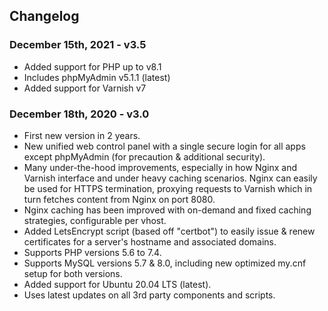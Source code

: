 
## Changelog

### December 15th, 2021 - v3.5
* Added support for PHP up to v8.1
* Includes phpMyAdmin v5.1.1 (latest)
* Added support for Varnish v7

### December 18th, 2020 - v3.0
* First new version in 2 years.
* New unified web control panel with a single secure login for all apps except phpMyAdmin (for precaution & additional security).
* Many under-the-hood improvements, especially in how Nginx and Varnish interface and under heavy caching scenarios. Nginx can easily be used for HTTPS termination, proxying requests to Varnish which in turn fetches content from Nginx on port 8080.
* Nginx caching has been improved with on-demand and fixed caching strategies, configurable per vhost.
* Added LetsEncrypt script (based off "certbot") to easily issue & renew certificates for a server's hostname and associated domains.
* Supports PHP versions 5.6 to 7.4.
* Supports MySQL versions 5.7 & 8.0, including new optimized my.cnf setup for both versions.
* Added support for Ubuntu 20.04 LTS (latest).
* Uses latest updates on all 3rd party components and scripts.
